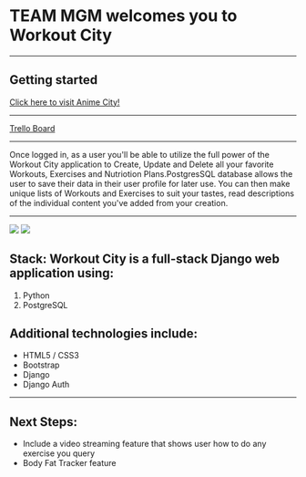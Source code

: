 # TEAM MGM welcomes you to Workout City

***

## Getting started

[Click here to visit Anime City!](https://workoutcity.herokuapp.com/)

***

[Trello Board](https://trello.com/b/ORis8N6x/workout-city)

***

Once logged in, as a user you'll be able to utilize the full power of the Workout City application to Create, Update and Delete all your favorite Workouts, Exercises and Nutriotion Plans.PostgresSQL database allows the user to save their data in their user profile for later use. You can then make unique lists of Workouts and Exercises to suit your tastes, read descriptions of the individual content you've added from your creation.

***

![](images/.png)
![](images/.png)

## Stack: Workout City is a full-stack Django web application using:

1. Python
2. PostgreSQL

## Additional technologies include:

* HTML5 / CSS3
* Bootstrap
* Django
* Django Auth

***

## Next Steps:

* Include a video streaming feature that shows user how to do any exercise you query
* Body Fat Tracker feature